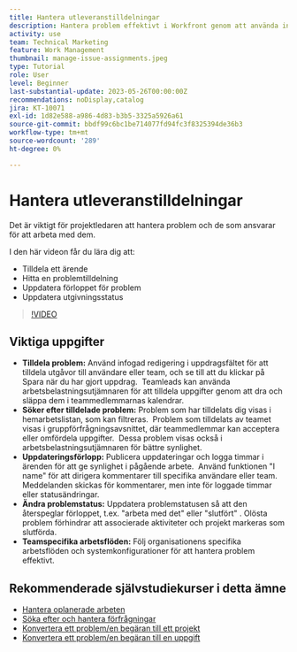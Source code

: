 ```yaml
---
title: Hantera utleveranstilldelningar
description: Hantera problem effektivt i Workfront genom att använda intern redigering och arbetsbelastningsutjämnaren för tilldelningar, spåra och uppdatera framsteg, ändra problemstatus och följa teamspecifika arbetsflöden för smidig projektkörning.
activity: use
team: Technical Marketing
feature: Work Management
thumbnail: manage-issue-assignments.jpeg
type: Tutorial
role: User
level: Beginner
last-substantial-update: 2023-05-26T00:00:00Z
recommendations: noDisplay,catalog
jira: KT-10071
exl-id: 1d82e588-a986-4d83-b3b5-3325a5926a61
source-git-commit: bbdf99c6bc1be714077fd94fc3f8325394de36b3
workflow-type: tm+mt
source-wordcount: '289'
ht-degree: 0%

---
```


# Hantera utleveranstilldelningar

Det är viktigt för projektledaren att hantera problem och de som ansvarar för att arbeta med dem.

I den här videon får du lära dig att:

* Tilldela ett ärende
* Hitta en problemtilldelning
* Uppdatera förloppet för problem
* Uppdatera utgivningsstatus

>[!VIDEO](https://video.tv.adobe.com/v/3419931/?quality=12&learn=on&enablevpops=1)

## Viktiga uppgifter

* **Tilldela problem:** Använd infogad redigering i uppdragsfältet för att tilldela utgåvor till användare eller team, och se till att du klickar på Spara när du har gjort uppdrag. &#x200B; Teamleads kan använda arbetsbelastningsutjämnaren för att tilldela uppgifter genom att dra och släppa dem i teammedlemmarnas kalendrar. &#x200B;
* **Söker efter tilldelade problem:** Problem som har tilldelats dig visas i hemarbetslistan, som kan filtreras. &#x200B; Problem som tilldelats av teamet visas i gruppförfrågningsavsnittet, där teammedlemmar kan acceptera eller omfördela uppgifter. &#x200B; Dessa problem visas också i arbetsbelastningsutjämnaren för bättre synlighet. &#x200B;
* **Uppdateringsförlopp:** Publicera uppdateringar och logga timmar i ärenden för att ge synlighet i pågående arbete. &#x200B; Använd funktionen &quot;I name&quot; för att dirigera kommentarer till specifika användare eller team. &#x200B; Meddelanden skickas för kommentarer, men inte för loggade timmar eller statusändringar. &#x200B;
* **Ändra problemstatus:** Uppdatera problemstatusen så att den återspeglar förloppet, t.ex. &quot;arbeta med det&quot; eller &quot;slutfört&quot; &#x200B;. Olösta problem förhindrar att associerade aktiviteter och projekt markeras som slutförda. &#x200B;
* **Teamspecifika arbetsflöden:** Följ organisationens specifika arbetsflöden och systemkonfigurationer för att hantera problem effektivt. &#x200B;


## Rekommenderade självstudiekurser i detta ämne

* [Hantera oplanerade arbeten](/help/manage-work/issues-requests/handle-unplanned-work.md)
* [Söka efter och hantera förfrågningar](/help/manage-work/issues-requests/find-requests.md)
* [Konvertera ett problem/en begäran till ett projekt](/help/manage-work/issues-requests/create-a-project-from-a-request.md)
* [Konvertera ett problem/en begäran till en uppgift](/help/manage-work/issues-requests/convert-issues-to-other-work-items.md)
